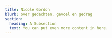```yaml
---
title: Nicole Gordon
blurb: over gedachten, gevoel en gedrag
section:
  heading: A Subsection
  text: You can put even more content in here.
---
```

